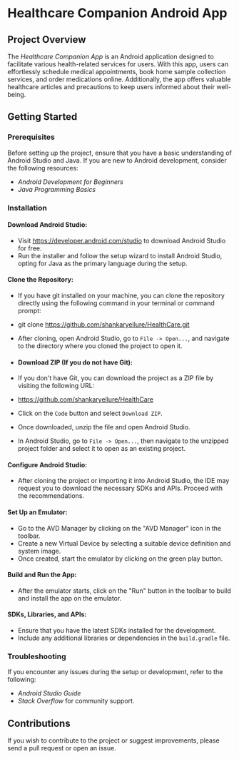 # **Healthcare Companion Android App**
## **Project Overview**

The _Healthcare Companion App_ is an Android application designed to facilitate various health-related services for users. With this app, users can effortlessly schedule medical appointments, book home sample collection services, and order medications online. Additionally, the app offers valuable healthcare articles and precautions to keep users informed about their well-being.

## **Getting Started**
### **Prerequisites**

Before setting up the project, ensure that you have a basic understanding of Android Studio and Java. If you are new to Android development, consider the following resources:

- _Android Development for Beginners_
- _Java Programming Basics_

### **Installation**
#### **Download Android Studio:**

- Visit https://developer.android.com/studio to download Android Studio for free.
- Run the installer and follow the setup wizard to install Android Studio, opting for Java as the primary language during the setup.


#### **Clone the Repository:**

- If you have git installed on your machine, you can clone the repository directly using the following command in your terminal or command prompt:
- git clone https://github.com/shankaryellure/HealthCare.git
- After cloning, open Android Studio, go to `File -> Open...`, and navigate to the directory where you cloned the project to open it.

- #### **Download ZIP (If you do not have Git):**

- If you don't have Git, you can download the project as a ZIP file by visiting the following URL:
- https://github.com/shankaryellure/HealthCare
- Click on the `Code` button and select `Download ZIP`.
- Once downloaded, unzip the file and open Android Studio.
- In Android Studio, go to `File -> Open...`, then navigate to the unzipped project folder and select it to open as an existing project.

#### **Configure Android Studio:**

- After cloning the project or importing it into Android Studio, the IDE may request you to download the necessary SDKs and APIs. Proceed with the recommendations.

#### **Set Up an Emulator:**
- Go to the AVD Manager by clicking on the "AVD Manager" icon in the toolbar.
- Create a new Virtual Device by selecting a suitable device definition and system image.
- Once created, start the emulator by clicking on the green play button.

#### **Build and Run the App:**

- After the emulator starts, click on the "Run" button in the toolbar to build and install the app on the emulator.

#### **SDKs, Libraries, and APIs:**

- Ensure that you have the latest SDKs installed for the development.
- Include any additional libraries or dependencies in the `build.gradle` file.

### **Troubleshooting**

If you encounter any issues during the setup or development, refer to the following:

- _Android Studio Guide_
- _Stack Overflow_ for community support.

## **Contributions**

If you wish to contribute to the project or suggest improvements, please send a pull request or open an issue.
